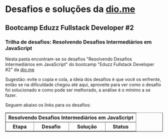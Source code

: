 # Desafios e soluções da [dio.me](https://www.dio.me/)

## Bootcamp Eduzz Fullstack Developer #2

### Trilha de desafios: Resolvendo Desafios Intermediários em JavaScript

Nesta pasta encontram-se os desafios "Resolvendo Desafios Intermediários em JavaScript" do bootcamp "Eduzz Fullstack Developer #2" da [dio.me](https://www.dio.me/)

Sugestão: evite o copia e cola, a ideia dos desafios é que você os enfrente, então se na dificuldade chegou até aqui, aproveite para ver como o desafio foi solucionado e como pode ser melhorado, a análise é o mínimo a se fazer.

Seguem abaixo os links para os desafios:

<div align="left">
	<table border=1>
		<tr>
			<th colspan="4">Resolvendo Desafios Intermediários em JavaScript</th>
		</tr>
		<tr>
			<th>Etapa</th>
			<th>Desafio</th>
			<th>Solução</th>
			<th>Status</th>
		</tr>
	</table>
</div>
